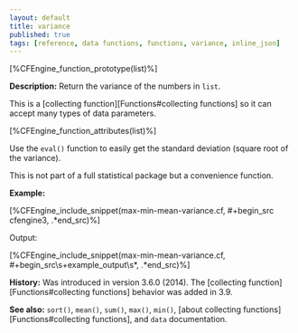 ```yaml
---
layout: default
title: variance
published: true
tags: [reference, data functions, functions, variance, inline_json]
---
```


[%CFEngine_function_prototype(list)%]

**Description:** Return the variance of the numbers in `list`.

This is a [collecting function][Functions#collecting functions] so it can accept many types of data parameters.

[%CFEngine_function_attributes(list)%]

Use the `eval()` function to easily get the standard deviation (square root of the variance).

This is not part of a full statistical package but a convenience function.

**Example:**

[%CFEngine_include_snippet(max-min-mean-variance.cf, #\+begin_src cfengine3, .*end_src)%]

Output:

[%CFEngine_include_snippet(max-min-mean-variance.cf, #\+begin_src\s+example_output\s*, .*end_src)%]

**History:** Was introduced in version 3.6.0 (2014). The [collecting function][Functions#collecting functions] behavior was added in 3.9.

**See also:** `sort()`, `mean()`, `sum()`, `max()`, `min()`, [about collecting functions][Functions#collecting functions], and `data` documentation.
